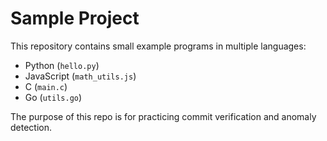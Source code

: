 # Sample Project

This repository contains small example programs in multiple languages:

- Python (`hello.py`)
- JavaScript (`math_utils.js`)
- C (`main.c`)
- Go (`utils.go`)

The purpose of this repo is for practicing commit verification and anomaly detection.

